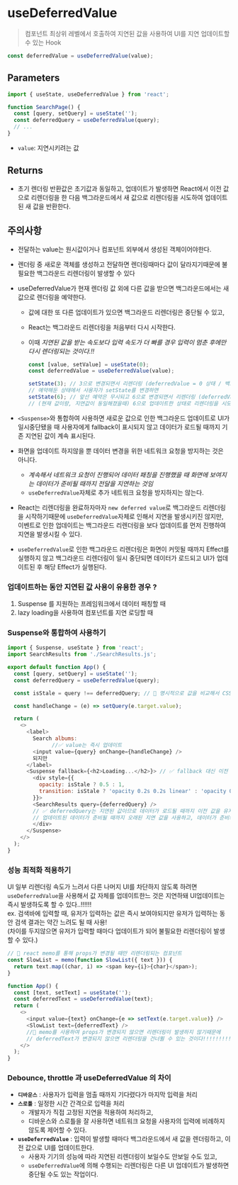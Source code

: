 # useDeferredValue

> 컴포넌트 최상위 레벨에서 호출하여 지연된 값을 사용하여 UI를 지연 업데이트할 수 있는 Hook

```js
const deferredValue = useDeferredValue(value);
```

## Parameters

```js
import { useState, useDeferredValue } from 'react';

function SearchPage() {
  const [query, setQuery] = useState('');
  const deferredQuery = useDeferredValue(query);
  // ...
}
```

- `value`: 지연시키려는 값

## Returns

- 초기 렌더링 반환값은 초기값과 동일하고, 업데이트가 발생하면 React에서 이전 값으로 리렌더링을 한 다음 백그라운드에서 새 값으로 리렌더링을 시도하여 업데이트된 새 값을 반환한다.

## 주의사항

- 전달하는 value는 원시값이거나 컴포넌트 외부에서 생성된 객체이어야한다.
- 렌더링 중 새로운 객체를 생성하고 전달하면 렌더링때마다 값이 달라지기때문에 불필요한 백그라운드 리렌더링이 발생할 수 있다
- useDeferredValue가 현재 렌더링 값 외에 다른 값을 받으면 백그라운드에서는 새 값으로 렌더링을 예약한다.

  - 값에 대한 또 다른 업데이트가 있으면 백그라운드 리렌더링은 중단될 수 있고,
  - React는 백그라운드 리렌더링을 처음부터 다시 시작한다.

  - 이때 _지연된 값을 받는 속도보다 입력 속도가 더 빠를 경우 입력이 멈춘 후에만 다시 렌더링되는 것이다.!!_

    ```js
    const [value, setValue] = useState(0);
    const deferredValue = useDeferredValue(value);

    setState(3); // 3으로 변경되면서 리렌더링 (deferredValue = 0 상태 / 백그라운드에서 3으로 변경, 리렌더링을 예약함)
    // 예약해둔 상태에서 사용자가 setState를 변경하면
    setState(6); // 앞선 예약은 무시되고 6으로 변경되면서 리렌더링 (deferredValue = 0 상태 / 백그라운드에서 6으로 변경, 리렌더링을 예약함)
    // (현재 값이랑, 지연값이 동일해졌을때) 6으로 업데이트한 상태로 리렌더링을 시도한다.
    ```

- `<Suspense>`와 통합하여 사용하면 새로운 값으로 인한 백그라운드 업데이트로 UI가 일시중단됐을 때 사용자에게 fallback이 표시되지 않고 데이터가 로드될 때까지 기존 지연된 값이 계속 표시된다.
- 화면을 업데이트 하지않을 뿐 데이터 변경을 위한 네트워크 요청을 방지하는 것은 아니다.
  - *계속해서 네트워크 요청이 진행되어 데이터 패칭을 진행했을 때 화면에 보여지는 데이터가 준비될 때까지 전달을 지연하는 것임*
  - `useDeferredValue`자체로 추가 네트워크 요청을 방지하지는 않는다.
- React는 리렌더링을 완료하자마자 `new deferred value`로 백그라운드 리렌더링을 시작하기때문에 `useDeferredValue`자체로 인해서 지연을 발생시키진 않지만, 이벤트로 인한 업데이트는 백그라운드 리렌더링을 보다 업데이트를 먼저 진행하여 지연을 발생시킬 수 있다.
- `useDeferredValue`로 인한 백그라운드 리렌더링은 화면이 커밋될 때까지 Effect를 실행하지 않고 백그라운드 리렌더링이 일시 중단되면 데이터가 로드되고 UI가 업데이트된 후 해당 Effect가 실행된다.

### 업데이트하는 동안 지연된 값 사용이 유용한 경우 ?

1. Suspense 를 지원하는 프레임워크에서 데이터 패칭할 때
2. lazy loading을 사용하여 컴포넌트를 지연 로딩할 때


### Suspense와 통합하여 사용하기

```js
import { Suspense, useState } from 'react';
import SearchResults from './SearchResults.js';

export default function App() {
  const [query, setQuery] = useState('');
  const deferredQuery = useDeferredValue(query);

  const isStale = query !== deferredQuery; // 🌟 명시적으로 값을 비교해서 CSS 차이를 적용할 수도 있다

  const handleChange = (e) => setQuery(e.target.value);

  return (
    <>
      <label>
        Search albums:
              //✅ value는 즉시 업데이트
        <input value={query} onChange={handleChange} />
        되지만
      </label>
      <Suspense fallback={<h2>Loading...</h2>}> // ✅ fallback 대신 이전 값으로 렌더링된다 !!
        <div style={{
          opacity: isStale ? 0.5 : 1,
          transition: isStale ? 'opacity 0.2s 0.2s linear' : 'opacity 0s 0s linear'
        }}>
        <SearchResults query={deferredQuery} />
        // ✅ deferredQuery는 지연된 값이므로 데이터가 로드될 때까지 이전 값을 유지함
        // 업데이트된 데이터가 준비될 때까지 오래된 지연 값을 사용하고, 데이터가 준비되면 업데이트된 값을 사용한다.
        </div>
      </Suspense>
    </>
  );
}
```


### 성능 최적화 적용하기

UI 일부 리렌더링 속도가 느려서 다른 나머지 UI를 차단하지 않도록 하려면 `useDeferredValue`을 사용해서 값 자체를 업데이트한느 것은 지연하돼 UI업데이트는 즉시 발생하도록 할 수 있다..!!!!!!  
ex. 검색바에 입력할 때, 유저가 입력하는 값은 즉시 보여야되지만 유저가 입력하는 동안 검색 결과는 약간 느려도 될 때 사용!  
(차이를 두지않으면 유저가 입력할 때마다 업데이트가 되어 불필요한 리렌더링이 발생할 수 있다.)  

```js
// 🌟 react memo를 통해 props가 변경될 때만 리렌더링되는 컴포넌트
const SlowList = memo(function SlowList({ text })) {
  return text.map((char, i) => <span key={i}>{char}</span>);
}
```

```js
function App() {
  const [text, setText] = useState('');
  const deferredText = useDeferredValue(text);
  return (
    <>
      <input value={text} onChange={e => setText(e.target.value)} />
      <SlowList text={deferredText} />
      //🌟 memo를 사용하여 props가 변경되지 않으면 리렌더링이 발생하지 않기때문에
      // deferredText가 변경되지 않으면 리렌더링을 건너뛸 수 있는 것이다!!!!!!!!!!!!!
    </>
  );
}
```

### Debounce, throttle 과 useDeferredValue 의 차이

- **`디바운스`** : 사용자가 입력을 멈출 때까지 기다렸다가 마지막 입력을 처리
- **`스로틀`** : 일정한 시간 간격으로 입력을 처리
  - 개발자가 직접 고정된 지연을 적용하여 처리하고,
  - 디바운스와 스로틀을 잘 사용하면 네트워크 요청을 사용자의 입력에 비례하지 않도록 제어할 수 있다.
- **`useDeferredValue`** : 입력이 발생할 때마다 백그라운드에서 새 값을 렌더링하고, 이전 값으로 UI를 업데이트한다.
  - 사용자 기기의 성능에 따라 지연된 리렌더링이 보일수도 안보일 수도 있고,
  - `useDeferredValue`에 의해 수행되는 리렌더링은 다른 UI 업데이트가 발생하면 중단될 수도 있는 작업이다.
